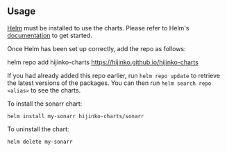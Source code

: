 ## Usage

[Helm](https://helm.sh) must be installed to use the charts.  Please refer to
Helm's [documentation](https://helm.sh/docs) to get started.

Once Helm has been set up correctly, add the repo as follows:

  helm repo add hijinko-charts https://hijinko.github.io/hijinko-charts

If you had already added this repo earlier, run `helm repo update` to retrieve
the latest versions of the packages.  You can then run `helm search repo
<alias>` to see the charts.

To install the sonarr chart:

    helm install my-sonarr hijinko-charts/sonarr

To uninstall the chart:

    helm delete my-sonarr
